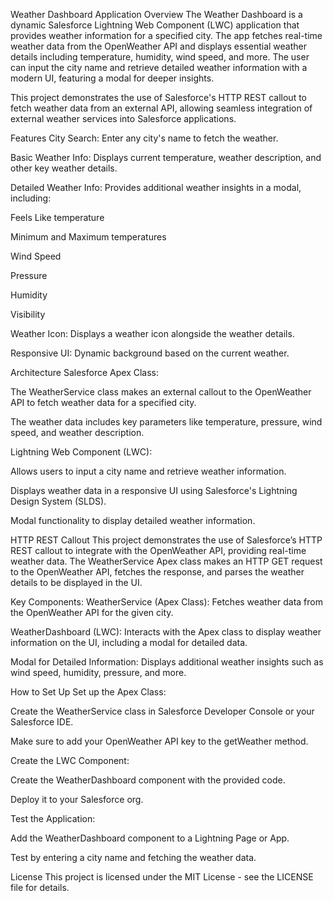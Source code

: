 Weather Dashboard Application
Overview
The Weather Dashboard is a dynamic Salesforce Lightning Web Component (LWC) application that provides weather information for a specified city. The app fetches real-time weather data from the OpenWeather API and displays essential weather details including temperature, humidity, wind speed, and more. The user can input the city name and retrieve detailed weather information with a modern UI, featuring a modal for deeper insights.

This project demonstrates the use of Salesforce's HTTP REST callout to fetch weather data from an external API, allowing seamless integration of external weather services into Salesforce applications.

Features
City Search: Enter any city's name to fetch the weather.

Basic Weather Info: Displays current temperature, weather description, and other key weather details.

Detailed Weather Info: Provides additional weather insights in a modal, including:

Feels Like temperature

Minimum and Maximum temperatures

Wind Speed

Pressure

Humidity

Visibility

Weather Icon: Displays a weather icon alongside the weather details.

Responsive UI: Dynamic background based on the current weather.

Architecture
Salesforce Apex Class:

The WeatherService class makes an external callout to the OpenWeather API to fetch weather data for a specified city.

The weather data includes key parameters like temperature, pressure, wind speed, and weather description.

Lightning Web Component (LWC):

Allows users to input a city name and retrieve weather information.

Displays weather data in a responsive UI using Salesforce's Lightning Design System (SLDS).

Modal functionality to display detailed weather information.

HTTP REST Callout
This project demonstrates the use of Salesforce’s HTTP REST callout to integrate with the OpenWeather API, providing real-time weather data. The WeatherService Apex class makes an HTTP GET request to the OpenWeather API, fetches the response, and parses the weather details to be displayed in the UI.

Key Components:
WeatherService (Apex Class): Fetches weather data from the OpenWeather API for the given city.

WeatherDashboard (LWC): Interacts with the Apex class to display weather information on the UI, including a modal for detailed data.

Modal for Detailed Information: Displays additional weather insights such as wind speed, humidity, pressure, and more.

How to Set Up
Set up the Apex Class:

Create the WeatherService class in Salesforce Developer Console or your Salesforce IDE.

Make sure to add your OpenWeather API key to the getWeather method.

Create the LWC Component:

Create the WeatherDashboard component with the provided code.

Deploy it to your Salesforce org.

Test the Application:

Add the WeatherDashboard component to a Lightning Page or App.

Test by entering a city name and fetching the weather data.


License
This project is licensed under the MIT License - see the LICENSE file for details.

